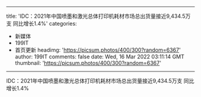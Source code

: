 
---
title: 'IDC：2021年中国喷墨和激光总体打印机耗材市场总出货量接近9,434.5万支  同比增长1.4%'
categories: 
 - 新媒体
 - 199IT
 - 首页更新
headimg: 'https://picsum.photos/400/300?random=6367'
author: 199IT
comments: false
date: Wed, 16 Mar 2022 03:11:14 GMT
thumbnail: 'https://picsum.photos/400/300?random=6367'
---

<div>   
IDC：2021年中国喷墨和激光总体打印机耗材市场总出货量接近9,434.5万支  同比增长1.4%  
</div>
            